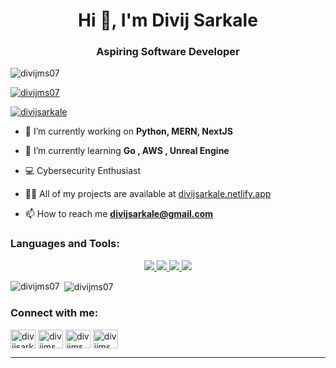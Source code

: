 <h1 align="center">Hi 👋, I'm Divij Sarkale</h1>
<h3 align="center">Aspiring Software Developer</h3>

<p align="left"> <img src="https://komarev.com/ghpvc/?username=divijms07&label=Profile%20views&color=0e75b6&style=flat" alt="divijms07" /> </p>

<p align="left"> <a href="https://github.com/ryo-ma/github-profile-trophy"><img src="https://github-profile-trophy.vercel.app/?username=divijms07" alt="divijms07" /></a> </p>

<p align="left"> <a href="https://twitter.com/divijsarkale" target="blank"><img src="https://img.shields.io/twitter/follow/divijsarkale?logo=twitter&style=for-the-badge" alt="divijsarkale" /></a> </p>

- 🔭 I’m currently working on **Python, MERN, NextJS**

- 🌱 I’m currently learning **Go , AWS , Unreal Engine**

- 💻 Cybersecurity Enthusiast

- 👨‍💻 All of my projects are available at [divijsarkale.netlify.app](https://divijsarkale.netlify.app)

- 📫 How to reach me **divijsarkale@gmail.com**
  
<h3 align="left">Languages and Tools:</h3>

<p align="center">
  <a href="https://skillicons.dev">
    <img src="https://skillicons.dev/icons?i=c,cpp,py,go,js,ts,git,github" />
  </a>
    <a href="https://skillicons.dev">
    <img src="https://skillicons.dev/icons?i=html,css,react,nextjs,redux,redis,aws,gcp" />
  </a>
    <a href="https://skillicons.dev">
    <img src="https://skillicons.dev/icons?i=flutter,django,nodejs,express,mysql,mongodb" />
  </a>
    <a href="https://skillicons.dev">
    <img src="https://skillicons.dev/icons?i=ubuntu,vscode,tailwind,bootstrap,sass" />
  </a>
</p>

<p><img align="left" src="https://github-readme-stats.vercel.app/api/top-langs?username=divijms07&show_icons=true&locale=en&layout=compact" alt="divijms07" /></p>

<p>&nbsp;<img align="center" src="https://github-readme-stats.vercel.app/api?username=divijms07&show_icons=true&locale=en" alt="divijms07" /></p>

<h3 align="left">Connect with me:</h3>
<p align="left">
<a href="https://twitter.com/divijsarkale" target="blank"><img align="center" src="https://raw.githubusercontent.com/rahuldkjain/github-profile-readme-generator/master/src/images/icons/Social/twitter.svg" alt="divijsarkale" height="30" width="40" /></a>
<a href="https://linkedin.com/in/divijms" target="blank"><img align="center" src="https://raw.githubusercontent.com/rahuldkjain/github-profile-readme-generator/master/src/images/icons/Social/linked-in-alt.svg" alt="divijms" height="30" width="40" /></a>
<a href="https://instagram.com/divijms" target="blank"><img align="center" src="https://raw.githubusercontent.com/rahuldkjain/github-profile-readme-generator/master/src/images/icons/Social/instagram.svg" alt="divijms" height="30" width="40" /></a>
<a href="https://www.leetcode.com/divijms" target="blank"><img align="center" src="https://raw.githubusercontent.com/rahuldkjain/github-profile-readme-generator/master/src/images/icons/Social/leet-code.svg" alt="divijms" height="30" width="40" /></a>
</p>

---





